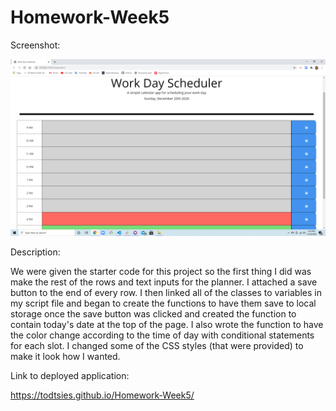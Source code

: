 # Homework-Week5

Screenshot:

![Pic1](Assets/screenshot.1.png "Deployed application")

Description:

We were given the starter code for this project so the first thing I did was make the rest of the rows and text inputs for the planner. I attached a save button to the end of every row. I then linked all of the classes to variables in my script file and began to create the functions to have them save to local storage once the save button was clicked and created the function to contain today's date at the top of the page. I also wrote the function to have the color change according to the time of day with conditional statements for each slot. I changed some of the CSS styles (that were provided) to make it look how I wanted. 

Link to deployed application:

https://todtsies.github.io/Homework-Week5/